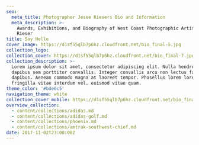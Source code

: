```yaml
---
seo:
  meta_title: Photographer Jesse Riesers Bio and Information
  meta_description: >-
    Awards, Exhibitions, and Biography of West Coast Photographic Artist Jesse
    Rieser
title: Say Hello
cover_image: https://d1sf55qlb7p6hz.cloudfront.net/bio_final-5.jpg
collection_logo:
collection_cover: https://d1sf55qlb7p6hz.cloudfront.net/bio_final-7.jpg
collection_description: >-
  Lorem ipsum dolor sit amet, consectetur adipiscing elit. Nulla hendrerit quam
  dapibus sem porttitor convallis. Integer convallis arcu non lectus facilisis
  dapibus. Aenean commodo magna at laoreet tempor. Phasellus lorem lorem,
  fringilla vitae interdum vel, euismod vitae quam.
theme_color: '#bde6c5'
navigation_theme: white
collection_cover_mobile: https://d1sf55qlb7p6hz.cloudfront.net/bio_final-5.jpg
overview_collection:
  - content/collections/adidas.md
  - content/collections/adidas-golf.md
  - content/collections/phoenix.md
  - content/collections/amtrak-southwest-chief.md
date: 2017-11-02T23:00:00Z
---
```


